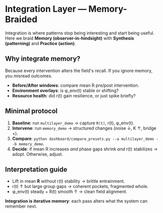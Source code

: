 # Integration Layer — Memory-Braided

Integration is where patterns stop being interesting and start being useful.
Here we braid **Memory (observer-in-hindsight)** with **Synthesis (patterning)** and **Practice (action)**.

## Why integrate memory?
Because every intervention alters the field's recall. If you ignore memory, you misread outcomes.

- **Before/After windows**: compare mean R pre/post intervention.
- **Environment overlays**: is φ_env(t) stable or shifting?
- **Resource health**: did r(t) gain resilience, or just spike briefly?

## Minimal protocol
1. **Baseline**: run `multilayer_demo` → capture `R(t)`, r(t), φ_env(t).
2. **Intervene**: run `memory_demo` → structured changes (noise ↓, K ↑, bridge +).
3. **Compare**: `python dashboard/compare_presets.py --a multilayer_demo --b memory_demo`.
4. **Decide**: if mean R increases *and* phase gaps shrink *and* r(t) stabilizes → adopt. Otherwise, adjust.

## Interpretation guide
- Lift in mean **R** without r(t) stability → brittle entrainment.
- r(t) ↑ but large group gaps → coherent pockets, fragmented whole.
- φ_env(t) steady + R(t) smooth ↑ → clean field alignment.

**Integration is iterative memory**: each pass alters what the system can remember next.
